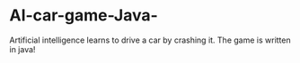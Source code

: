 # AI-car-game-Java-
Artificial intelligence learns to drive a car by crashing it. The game is written in java!
